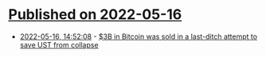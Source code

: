 # [Published on 2022-05-16](index.md)

* [2022-05-16, 14:52:08](https://news.ycombinator.com/item?id=31398261) - [$3B in Bitcoin was sold in a last-ditch attempt to save UST from collapse](https://www.cnbc.com/2022/05/16/what-happened-to-the-bitcoin-reserve-behind-terras-ust-stablecoin.html)
